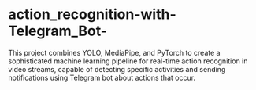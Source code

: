 # action_recognition-with-Telegram_Bot-
This project combines YOLO, MediaPipe, and PyTorch to create a sophisticated machine learning pipeline for real-time action recognition in video streams, capable of detecting specific activities and sending notifications using Telegram bot about actions that occur.
